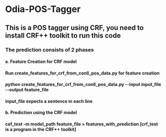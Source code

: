 # Odia-POS-Tagger
## This is a POS tagger using CRF, you need to install CRF++ toolkit to run this code
### The prediction consists of 2 phases
#### a. Feature Creation for CRF model
#### Run create_features_for_crf_from_conll_pos_data.py for feature creation
#### python create_features_for_crf_from_conll_pos_data.py --input input_file --output feature_file
#### input_file expects a sentence in each line
#### b. Prediction using the CRF model
#### cef_test -m model_path feature_file > features_with_prediction [crf_test is a program in the CRF++ toolkit]
